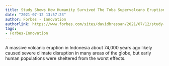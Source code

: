 ```yaml
---
title: Study Shows How Humanity Survived The Toba Supervolcano Eruption
date: "2021-07-12 13:57:23"
author: Forbes - Innovation
authorlink: https://www.forbes.com/sites/davidbressan/2021/07/12/study-shows-how-humanity-survived-the-toba-supervolcano-eruption/
tags:
- Forbes-Innovation
---
```

A massive volcanic eruption in Indonesia about 74,000 years ago likely caused severe climate disruption in many areas of the globe, but early human populations were sheltered from the worst effects.
